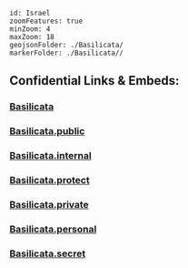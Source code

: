 
```leaflet
id: Israel
zoomFeatures: true 
minZoom: 4 
maxZoom: 18
geojsonFolder: ./Basilicata/
markerFolder: ./Basilicata//
```


## Confidential Links & Embeds: 

### [Basilicata](/_Standards/Earth/Continent/Europe/Europe~South/Italy/regions~Italy/Basilicata.md) 

### [Basilicata.public](/_public/Earth/Continent/Europe/Europe~South/Italy/regions~Italy/Basilicata.public.md) 

### [Basilicata.internal](/_internal/Earth/Continent/Europe/Europe~South/Italy/regions~Italy/Basilicata.internal.md) 

### [Basilicata.protect](/_protect/Earth/Continent/Europe/Europe~South/Italy/regions~Italy/Basilicata.protect.md) 

### [Basilicata.private](/_private/Earth/Continent/Europe/Europe~South/Italy/regions~Italy/Basilicata.private.md) 

### [Basilicata.personal](/_personal/Earth/Continent/Europe/Europe~South/Italy/regions~Italy/Basilicata.personal.md) 

### [Basilicata.secret](/_secret/Earth/Continent/Europe/Europe~South/Italy/regions~Italy/Basilicata.secret.md)

